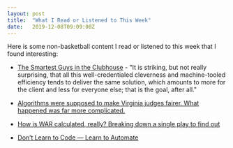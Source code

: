 ```yaml
---
layout: post
title:  "What I Read or Listened to This Week"
date:   2019-12-08T09:09:00Z
---
```

Here is some non-basketball content I read or listened to this week that I found interesting:


* [The Smartest Guys in the Clubhouse](https://newrepublic.com/article/155863/houston-astros-cheaters-2017-world-series-mckinsey-problem) - "It is striking, but not really surprising, that all this well-credentialed cleverness and machine-tooled efficiency tends to deliver the same solution, which amounts to more for the client and less for everyone else; that is the goal, after all."

* [Algorithms were supposed to make Virginia judges fairer. What happened was far more complicated.](https://www.washingtonpost.com/business/2019/11/19/algorithms-were-supposed-make-virginia-judges-more-fair-what-actually-happened-was-far-more-complicated/)

* [How is WAR calculated, really? Breaking down a single play to find out](https://www.espn.com/mlb/story/_/id/28210701/how-war-calculated-really-breaking-single-play-find-out)

* [Don’t Learn to Code — Learn to Automate](https://daedtech.com/dont-learn-to-code-learn-to-automate/)
